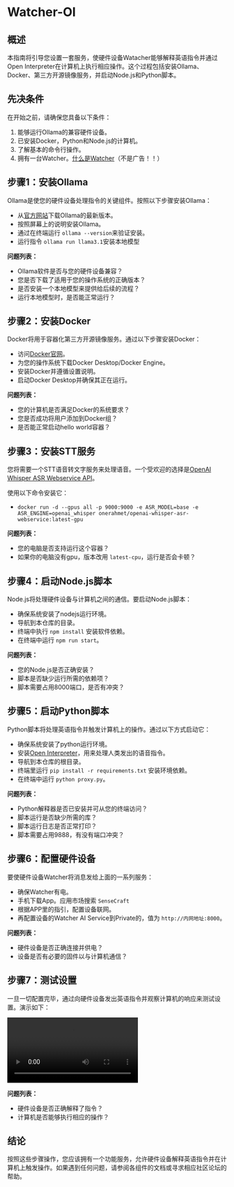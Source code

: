 # Watcher-OI

## 概述

本指南将引导您设置一套服务，使硬件设备Watacher能够解释英语指令并通过Open Interpreter在计算机上执行相应操作。这个过程包括安装Ollama、Docker、第三方开源镜像服务，并启动Node.js和Python脚本。

## 先决条件

在开始之前，请确保您具备以下条件：

1. 能够运行Ollama的兼容硬件设备。
2. 已安装Docker，Python和Node.js的计算机。
3. 了解基本的命令行操作。
4. 拥有一台Watcher。[什么是Watcher](https://www.seeedstudio.com/watcher)（不是广告！！）

## 步骤1：安装Ollama

Ollama是使您的硬件设备处理指令的关键组件。按照以下步骤安装Ollama：

- 从[官方网站](https://ollama.com/download)下载Ollama的最新版本。
- 按照屏幕上的说明安装Ollama。
- 通过在终端运行 `ollama --version`来验证安装。
- 运行指令 ` ollama run llama3.1 `安装本地模型

**问题列表：**

- Ollama软件是否与您的硬件设备兼容？
- 您是否下载了适用于您的操作系统的正确版本？
- 是否安装一个本地模型来提供给后续的流程？
- 运行本地模型时，是否能正常运行？

## 步骤2：安装Docker

Docker将用于容器化第三方开源镜像服务。通过以下步骤安装Docker：

- 访问[Docker官网](https://www.docker.com/products/docker-desktop)。
- 为您的操作系统下载Docker Desktop/Docker Engine。
- 安装Docker并遵循设置说明。
- 启动Docker Desktop并确保其正在运行。

**问题列表：**

- 您的计算机是否满足Docker的系统要求？
- 您是否成功将用户添加到Docker组？
- 是否能正常启动hello world容器？

## 步骤3：安装STT服务

您将需要一个STT语音转文字服务来处理语音。一个受欢迎的选择是[OpenAI Whisper ASR Webservice API](https://github.com/ahmetoner/whisper-asr-webservice)。

使用以下命令安装它：

- `docker run -d --gpus all -p 9000:9000 -e ASR_MODEL=base -e ASR_ENGINE=openai_whisper onerahmet/openai-whisper-asr-webservice:latest-gpu`

**问题列表：**

- 您的电脑是否支持运行这个容器？
- 如果你的电脑没有gpu，版本改用 `latest-cpu`，运行是否会卡顿？

## 步骤4：启动Node.js脚本

Node.js将处理硬件设备与计算机之间的通信。要启动Node.js脚本：

- 确保系统安装了nodejs运行环境。
- 导航到本仓库的目录。
- 终端中执行 `npm install` 安装软件依赖。
- 在终端中运行 `npm run start`。

**问题列表：**

- 您的Node.js是否正确安装？
- 脚本是否缺少运行所需的依赖项？
- 脚本需要占用8000端口，是否有冲突？

## 步骤5：启动Python脚本

Python脚本将处理英语指令并触发计算机上的操作。通过以下方式启动它：

- 确保系统安装了python运行环境。
- 安装[Open Interpreter](https://docs.openinterpreter.com/getting-started/introduction)，用来处理人类发出的语音指令。
- 导航到本仓库的根目录。
- 终端里运行 `pip install -r requirements.txt` 安装环境依赖。
- 在终端中运行 `python proxy.py`。

**问题列表：**

- Python解释器是否已安装并可从您的终端访问？
- 脚本运行是否缺少所需的库？
- 脚本运行日志是否正常打印？
- 脚本需要占用9888，有没有端口冲突？

## 步骤6：配置硬件设备

要使硬件设备Watcher将消息发给上面的一系列服务：

- 确保Watcher有电。
- 手机下载App。应用市场搜索 `SenseCraft`
- 根据APP里的指引，配置设备联网。
- 再配置设备的Watcher AI Service到Private的，值为 `http://内网地址:8000`。

**问题列表：**

- 硬件设备是否正确连接并供电？
- 设备是否有必要的固件以与计算机通信？

## 步骤7：测试设置

一旦一切配置完毕，通过向硬件设备发出英语指令并观察计算机的响应来测试设置。演示如下：

![](./test.mp4)

**问题列表：**

- 硬件设备是否正确解释了指令？
- 计算机是否能够执行相应的操作？

## 结论

按照这些步骤操作，您应该拥有一个功能服务，允许硬件设备解释英语指令并在计算机上触发操作。如果遇到任何问题，请参阅各组件的文档或寻求相应社区论坛的帮助。
